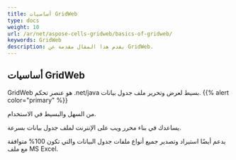 ```yaml
---
title: أساسيات GridWeb
type: docs
weight: 10
url: /ar/net/aspose-cells-gridweb/basics-of-gridweb/
keywords: GridWeb
description: يقدم هذا المقال مقدمة عن GridWeb.
---
```

## أساسيات GridWeb
GridWeb هو عنصر تحكم .net/java بسيط لعرض وتحرير ملف جدول بيانات.
{{% alert color="primary" %}} 

من السهل والبسيط في الاستخدام.

يساعدك في بناء محرر ويب على الإنترنت لملف جدول بيانات بسرعة.

يدعم أيضًا استيراد وتصدير جميع أنواع ملفات جدول البيانات والتي تكون 100% متوافقة مع ملف MS Excel.


